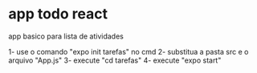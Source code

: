 # app todo react
 app basico para lista de atividades
 
 1- use o comando "expo init tarefas" no cmd
 2- substitua a pasta src e o arquivo "App.js"
 3- execute "cd tarefas" 
 4- execute "expo start"
